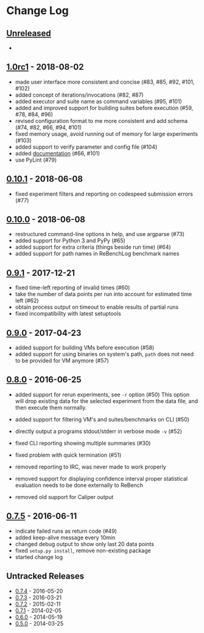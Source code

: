 # Change Log

## [Unreleased]

 -

## [1.0rc1] - 2018-08-02

 - made user interface more consistent and concise (#83, #85, #92, #101, #102)
 - added concept of iterations/invocations (#82, #87)
 - added executor and suite name as command variables (#95, #101)
 - added and improved support for building suites before execution (#59, #78, #84, #96)
 - revised configuration format to me more consistent and add schema (#74, #82, #66, #94, #101)
 - fixed memory usage, avoid running out of memory for large experiments (#103)
 - added support to verify parameter and config file (#104)
 - added [documentation][docs] (#66, #101)
 - use PyLint (#79)

## [0.10.1] - 2018-06-08

 - fixed experiment filters and reporting on codespeed submission errors (#77)

## [0.10.0] - 2018-06-08

 - restructured command-line options in help, and use argparse (#73)
 - added support for Python 3 and PyPy (#65)
 - added support for extra criteria (things beside run time) (#64)
 - added support for path names in ReBenchLog benchmark names

## [0.9.1] - 2017-12-21

 - fixed time-left reporting of invalid times (#60)
 - take the number of data points per run into account for estimated time left (#62)
 - obtain process output on timeout to enable results of partial runs
 - fixed incompatibility with latest setuptools

## [0.9.0] - 2017-04-23

 - added support for building VMs before execution (#58)
 - added support for using binaries on system's path, `path` does not need
   to be provided for VM anymore (#57)

## [0.8.0] - 2016-06-25

 - added support for rerun experiments, see `-r` option (#50)
   This option will drop existing data for the selected experiment from
   the data file, and then execute them normally.
 - added support for filtering VM's and suites/benchmarks on CLI (#50)
 - directly output a programs stdout/stderr in verbose mode `-v` (#52)

 - fixed CLI reporting showing multiple summaries (#30)
 - fixed problem with quick termination (#51)

 - removed reporting to IRC, was never made to work properly
 - removed support for displaying confidence interval
   proper statistical evaluation needs to be done externally to ReBench
 - removed old support for Caliper output

## [0.7.5] - 2016-06-11

 - indicate failed runs as return code (#49)
 - added keep-alive message every 10min
 - changed debug output to show only last 20 data points
 - fixed `setup.py install`, remove non-existing package
 - started change log

## Untracked Releases
 - [0.7.4] - 2016-05-20
 - [0.7.3] - 2016-03-21
 - [0.7.2] - 2015-02-11
 - [0.7.1] - 2014-02-05
 - [0.6.0] - 2014-05-19
 - [0.5.0] - 2014-03-25

[Unreleased]: https://github.com/smarr/ReBench/compare/v1.0rc1...HEAD
[1.0rc1]: https://github.com/smarr/ReBench/compare/v0.10.1...v1.0rc1
[0.10.1]: https://github.com/smarr/ReBench/compare/v0.10.0...v0.10.1
[0.10.0]: https://github.com/smarr/ReBench/compare/v0.9.1...v0.10.0
[0.9.1]: https://github.com/smarr/ReBench/compare/v0.9.0...v0.9.1
[0.9.0]: https://github.com/smarr/ReBench/compare/v0.8.0...v0.9.0
[0.8.0]: https://github.com/smarr/ReBench/compare/v0.7.5...v0.8.0
[0.7.5]: https://github.com/smarr/ReBench/compare/v0.7.4...v0.7.5
[0.7.4]: https://github.com/smarr/ReBench/compare/v0.7.3...v0.7.4
[0.7.3]: https://github.com/smarr/ReBench/compare/v0.7.2...v0.7.3
[0.7.2]: https://github.com/smarr/ReBench/compare/v0.7.1...v0.7.2
[0.7.1]: https://github.com/smarr/ReBench/compare/v0.6.0...v0.7.1
[0.6.0]: https://github.com/smarr/ReBench/compare/v0.5.0...v0.6.0
[0.5.0]: https://github.com/smarr/ReBench/compare/05dfc4b...v0.5.0
[docs]: http://rebench.readthedocs.io/
